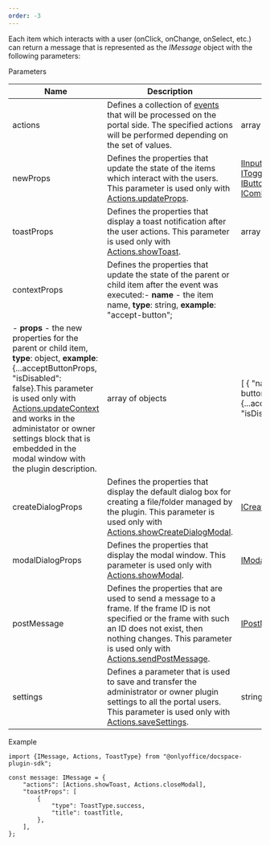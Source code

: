 ```yaml
---
order: -3
---
```



Each item which interacts with a user (onClick, onChange, onSelect, etc.) can return a message that is represented as the *IMessage* object with the following parameters:

Parameters

| Name              | Description                                                                                                                                                                                                                                                                                                                                                                                                                                                                                                                                                          | Type                                                                                                                                                                                                                                                                                                                                                                                                                                                     | Example                                                                                |
| ----------------- | -------------------------------------------------------------------------------------------------------------------------------------------------------------------------------------------------------------------------------------------------------------------------------------------------------------------------------------------------------------------------------------------------------------------------------------------------------------------------------------------------------------------------------------------------------------------- | -------------------------------------------------------------------------------------------------------------------------------------------------------------------------------------------------------------------------------------------------------------------------------------------------------------------------------------------------------------------------------------------------------------------------------------------------------- | -------------------------------------------------------------------------------------- |
| actions           | Defines a collection of [events](/docspace/pluginssdk/codingplugin/events) that will be processed on the portal side. The specified actions will be performed depending on the set of values.                                                                                                                                                                                                                                                                                                                                                                        | array of [Actions](https://github.com/ONLYOFFICE/docspace-plugin-sdk/blob/master/src/enums/Actions.ts)                                                                                                                                                                                                                                                                                                                                                   | \[Actions.showToast, Actions.closeModal]                                               |
| newProps          | Defines the properties that update the state of the items which interact with the users. This parameter is used only with [Actions.updateProps](/docspace/pluginssdk/codingplugin/events#updateProps).                                                                                                                                                                                                                                                                                                                                                               | [IInput](/docspace/pluginssdk/codingplugin/plugincomponents/input), [ICheckbox](/docspace/pluginssdk/codingplugin/plugincomponents/checkbox), [IToggleButton](/docspace/pluginssdk/codingplugin/plugincomponents/togglebutton), [IButton](/docspace/pluginssdk/codingplugin/plugincomponents/button), [ITextArea](/docspace/pluginssdk/codingplugin/plugincomponents/textarea), [IComboBox](/docspace/pluginssdk/codingplugin/plugincomponents/combobox) | {IInput}                                                                               |
| toastProps        | Defines the properties that display a toast notification after the user actions. This parameter is used only with [Actions.showToast](/docspace/pluginssdk/codingplugin/events#showToast).                                                                                                                                                                                                                                                                                                                                                                           | array of [IToast](/docspace/pluginssdk/codingplugin/plugincomponents/toast)                                                                                                                                                                                                                                                                                                                                                                              | \[IToast]                                                                              |
| contextProps      | Defines the properties that update the state of the parent or child item after the event was executed:- **name** - the item name, **type**: string, **example**: "accept-button";
- **props** - the new properties for the parent or child item, **type**: object, **example**: {...acceptButtonProps, "isDisabled": false}.This parameter is used only with [Actions.updateContext](/docspace/pluginssdk/codingplugin/events#updateContext) and works in the administator or owner settings block that is embedded in the modal window with the plugin description. | array of objects                                                                                                                                                                                                                                                                                                                                                                                                                                         | \[ { "name": "accept-button", "props": {...acceptButtonProps, "isDisabled": false} } ] |
| createDialogProps | Defines the properties that display the default dialog box for creating a file/folder managed by the plugin. This parameter is used only with [Actions.showCreateDialogModal](/docspace/pluginssdk/codingplugin/events#showCreateDialogModal).                                                                                                                                                                                                                                                                                                                       | [ICreateDialog](/docspace/pluginssdk/codingplugin/plugincomponents/createdialog)                                                                                                                                                                                                                                                                                                                                                                         | {ICreateDialog}                                                                        |
| modalDialogProps  | Defines the properties that display the modal window. This parameter is used only with [Actions.showModal](/docspace/pluginssdk/codingplugin/events#showModal).                                                                                                                                                                                                                                                                                                                                                                                                      | [IModalDialog](/docspace/pluginssdk/codingplugin/plugincomponents/modaldialog)                                                                                                                                                                                                                                                                                                                                                                           | {IModalDialog}                                                                         |
| postMessage       | Defines the properties that are used to send a message to a frame. If the frame ID is not specified or the frame with such an ID does not exist, then nothing changes. This parameter is used only with [Actions.sendPostMessage](/docspace/pluginssdk/codingplugin/events#sendPostMessage).                                                                                                                                                                                                                                                                         | [IPostMessage](https://github.com/ONLYOFFICE/docspace-plugin-sdk/blob/master/src/interfaces/utils/index.ts)                                                                                                                                                                                                                                                                                                                                              | {IPostMessage}                                                                         |
| settings          | Defines a parameter that is used to save and transfer the administrator or owner plugin settings to all the portal users. This parameter is used only with [Actions.saveSettings](/docspace/pluginssdk/codingplugin/events#saveSettings).                                                                                                                                                                                                                                                                                                                            | string                                                                                                                                                                                                                                                                                                                                                                                                                                                   | "{settings}"                                                                           |

Example

```
import {IMessage, Actions, ToastType} from "@onlyoffice/docspace-plugin-sdk";

const message: IMessage = {
    "actions": [Actions.showToast, Actions.closeModal],
    "toastProps": [
        {
            "type": ToastType.success,
            "title": toastTitle,
        },
    ],
};
```

